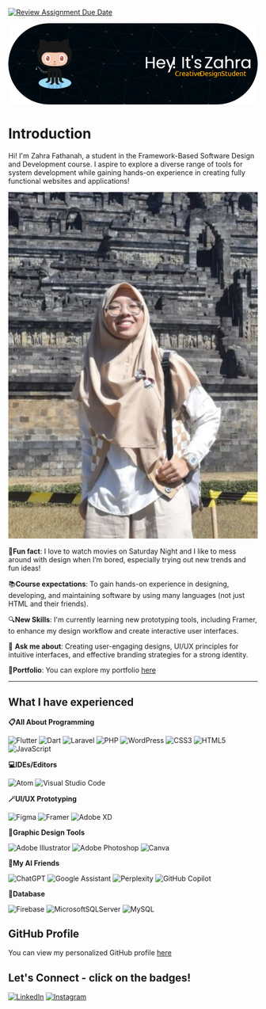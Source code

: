 [![Review Assignment Due Date](https://classroom.github.com/assets/deadline-readme-button-22041afd0340ce965d47ae6ef1cefeee28c7c493a6346c4f15d667ab976d596c.svg)](https://classroom.github.com/a/0MOLbOcH)

![Header](./github-header-imagee.png)

# Introduction
Hi! I'm Zahra Fathanah, a student in the Framework-Based Software Design and Development course. 
I aspire to explore a diverse range of tools for system development while gaining hands-on experience in creating fully functional websites and applications!

![My Image](image.jpg)  <!-- Link to the uploaded image -->

🎲**Fun fact**: I love to watch movies on Saturday Night and I like to mess around with design when I’m bored, especially trying out new trends and fun ideas!

📚**Course expectations**: To gain hands-on experience in designing, developing, and maintaining software by using many languages (not just HTML and their friends).

🔍**New Skills**: I'm currently learning new prototyping tools, including Framer, to enhance my design workflow and create interactive user interfaces.

💬 **Ask me about**: Creating user-engaging designs, UI/UX principles for intuitive interfaces, and effective branding strategies for a strong identity.

🔗**Portfolio**: You can explore my portfolio [here](https://zahraworks.framer.website/)

___

## What I have experienced
**📋All About Programming**

![Flutter](https://img.shields.io/badge/Flutter-%2302569B.svg?style=for-the-badge&logo=Flutter&logoColor=white) 
![Dart](https://img.shields.io/badge/dart-%230175C2.svg?style=for-the-badge&logo=dart&logoColor=white) 
![Laravel](https://img.shields.io/badge/laravel-%23FF2D20.svg?style=for-the-badge&logo=laravel&logoColor=white) 
![PHP](https://img.shields.io/badge/php-%23777BB4.svg?style=for-the-badge&logo=php&logoColor=white) 
![WordPress](https://img.shields.io/badge/WordPress-%23117AC9.svg?style=for-the-badge&logo=WordPress&logoColor=white) 
![CSS3](https://img.shields.io/badge/css3-%231572B6.svg?style=for-the-badge&logo=css3&logoColor=white) 
![HTML5](https://img.shields.io/badge/html5-%23E34F26.svg?style=for-the-badge&logo=html5&logoColor=white) 
![JavaScript](https://img.shields.io/badge/javascript-%23323330.svg?style=for-the-badge&logo=javascript&logoColor=%23F7DF1E)

**💻IDEs/Editors**

![Atom](https://img.shields.io/badge/Atom-%2366595C.svg?style=for-the-badge&logo=atom&logoColor=white) ![Visual Studio Code](https://img.shields.io/badge/Visual%20Studio%20Code-0078d7.svg?style=for-the-badge&logo=visual-studio-code&logoColor=white)

**🪄UI/UX Prototyping**

![Figma](https://img.shields.io/badge/figma-%23F24E1E.svg?style=for-the-badge&logo=figma&logoColor=white) ![Framer](https://img.shields.io/badge/Framer-black?style=for-the-badge&logo=framer&logoColor=blue) ![Adobe XD](https://img.shields.io/badge/Adobe%20XD-470137?style=for-the-badge&logo=Adobe%20XD&logoColor=#FF61F6) 

**🎨Graphic Design Tools**

![Adobe Illustrator](https://img.shields.io/badge/adobe%20illustrator-%23FF9A00.svg?style=for-the-badge&logo=adobe%20illustrator&logoColor=white) ![Adobe Photoshop](https://img.shields.io/badge/adobe%20photoshop-%2331A8FF.svg?style=for-the-badge&logo=adobe%20photoshop&logoColor=white) ![Canva](https://img.shields.io/badge/Canva-%2300C4CC.svg?style=for-the-badge&logo=Canva&logoColor=white)

**🤖My AI Friends**

![ChatGPT](https://img.shields.io/badge/chatGPT-74aa9c?style=for-the-badge&logo=openai&logoColor=white) ![Google Assistant](https://img.shields.io/badge/google%20assistant-4285F4?style=for-the-badge&logo=google%20assistant&logoColor=white) ![Perplexity](https://img.shields.io/badge/perplexity-000000?style=for-the-badge&logo=perplexity&logoColor=088F8F) ![GitHub Copilot](https://img.shields.io/badge/github_copilot-8957E5?style=for-the-badge&logo=github-copilot&logoColor=white)

**💾Database**

![Firebase](https://img.shields.io/badge/firebase-a08021?style=for-the-badge&logo=firebase&logoColor=ffcd34) ![MicrosoftSQLServer](https://img.shields.io/badge/Microsoft%20SQL%20Server-CC2927?style=for-the-badge&logo=microsoft%20sql%20server&logoColor=white) ![MySQL](https://img.shields.io/badge/mysql-4479A1.svg?style=for-the-badge&logo=mysql&logoColor=white)


## GitHub Profile
You can view my personalized GitHub profile [here](https://github.com/zfathanah)


## Let's Connect - click on the badges!
[![LinkedIn](https://img.shields.io/badge/linkedin-%230077B5.svg?style=for-the-badge&logo=linkedin&logoColor=white)](https://www.linkedin.com/in/zahra-fathanah-2398321ba/)
[![Instagram](https://img.shields.io/badge/Instagram-%23E4405F.svg?style=for-the-badge&logo=Instagram&logoColor=white)](https://www.instagram.com/fthnh_29/)

